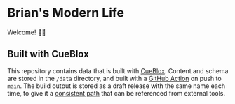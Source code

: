 # Brian's Modern Life

Welcome! 👋🏻

## Built with CueBlox

This repository contains data that is built with [CueBlox](https://github.com/cueblox/blox). Content and schema are stored in the `/data` directory, and built with a [GitHub Action](.github/workflows/data.yml) on push to `main`. The build output is stored as a draft release with the same name each time, to give it a [consistent path](https://github.com/bketelsen/bkml/releases/download/blox/data.json) that can be referenced from external tools.
